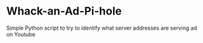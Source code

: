 # Whack-an-Ad-Pi-hole
Simple Python script to try to identify what server addresses are serving ad on Youtube
